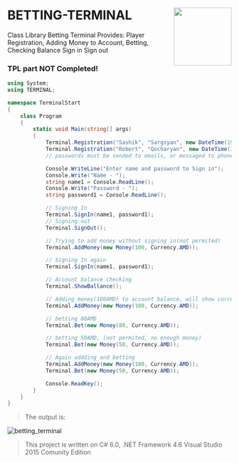 # BETTING-TERMINAL <img src="https://cloud.githubusercontent.com/assets/24522089/21962098/41a510c8-db36-11e6-95ef-eb392a0a1919.png" align="right" width="130px" height="130px" /> 

Class Library Betting Terminal Provides: Player Registration, Adding Money to Account, Betting, Checking Balance Sign in Sign out

### TPL part NOT Completed!

```c#
using System;
using TERMINAL;

namespace TerminalStart
{
    class Program
    {
        static void Main(string[] args)
        {     
            Terminal.Registration("Sashik", "Sargsyan", new DateTime(1960, 10, 15), Currency.AMD);
            Terminal.Registration("Robert", "Qocharyan", new DateTime(1955, 1, 5), Currency.USD);
            // passwords must be sended to emails, or messaged to phone number(Not complited)

            Console.WriteLine("Enter name and password to Sign in");
            Console.Write("Name - ");
            string name1 = Console.ReadLine();
            Console.Write("Password - ");
            string password1 = Console.ReadLine();

            // Signing In
            Terminal.SignIn(name1, password1);
            // Signing out
            Terminal.SignOut();

            // Trying to add money without signing in(not permited)
            Terminal.AddMoney(new Money(100, Currency.AMD));

            // Signing In again
            Terminal.SignIn(name1, password1);

            // Account balance checking
            Terminal.ShowBallance();

            // Adding money(100AMD) to account balance, will show current balance
            Terminal.AddMoney(new Money(100, Currency.AMD));

            // betting 80AMD
            Terminal.Bet(new Money(80, Currency.AMD));

            // betting 50AMD, (not permited, no enough money)
            Terminal.Bet(new Money(50, Currency.AMD));

            // Again addding and betting
            Terminal.AddMoney(new Money(100, Currency.AMD));
            Terminal.Bet(new Money(50, Currency.AMD));

            Console.ReadKey();
        }
    }
}
```

> The output is:

![betting_terminal](https://cloud.githubusercontent.com/assets/24522089/23565164/db905e96-0065-11e7-8bdb-4b725ffe958c.gif)

> This project is written on C# 6.0, .NET Framework 4.6 Visual Studio 2015 Comunity Edition
